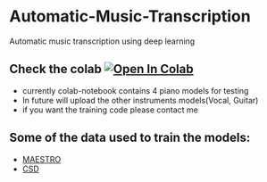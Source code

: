 # Automatic-Music-Transcription

Automatic music transcription using deep learning

## Check the colab <a href="https://colab.research.google.com/drive/1HQ3lPldW6a06wnCvZXrGt2g8ks-E8g-U?usp=sharing" target="_blank" ><img src="https://colab.research.google.com/assets/colab-badge.svg" alt="Open In Colab" /></a>

* currently colab-notebook contains 4 piano models for testing
* In future will upload the other instruments models(Vocal, Guitar)
* if you want the training code please contact me



## Some of the data used to train the models:

* [MAESTRO](https://magenta.tensorflow.org/datasets/maestro)
* [CSD](https://zenodo.org/record/4785016#.ZA3ghOzMK3I)
